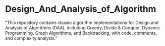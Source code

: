 # Design_And_Analysis_of_Algorithm
"This repository contains classic algorithm implementations for Design and Analysis of Algorithms (DAA), including Greedy, Divide &amp; Conquer, Dynamic Programming, Graph Algorithms, and Backtracking, with code, comments, and complexity analysis."
